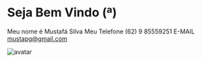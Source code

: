 #  Seja Bem Vindo (ª)
Meu nome é Mustafá Silva 
Meu Telefone (62) 9 85559251
E-MAIL mustapg@gmail.com 

![avatar](https://user-images.githubusercontent.com/115131012/213889697-a2579f74-5253-4502-b527-5b88e2ee8471.PNG)
